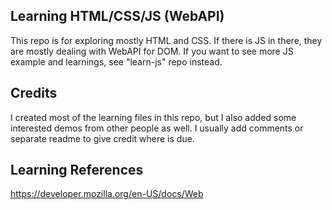 ## Learning HTML/CSS/JS (WebAPI)  

This repo is for exploring mostly HTML and CSS. If 
there is JS in there, they are mostly dealing with WebAPI for DOM.
If you want to see more JS example and learnings, see "learn-js" repo
instead.

## Credits

I created most of the learning files in this repo, but I also added some interested demos from other people as well. I usually add comments or separate
readme to give credit where is due.

## Learning References

https://developer.mozilla.org/en-US/docs/Web
